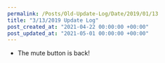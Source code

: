 ```yaml
---
permalink: /Posts/Old-Update-Log/Date/2019/01/13
title: "3/13/2019 Update Log"
post_created_at: "2021-04-22 00:00:00 +00:00"
post_updated_at: "2021-05-01 00:00:00 +00:00"
---
```


* The mute button is back!